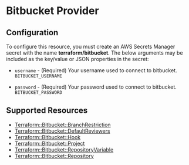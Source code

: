 # Bitbucket Provider

## Configuration

To configure this resource, you must create an AWS Secrets Manager secret with the name **terraform/bitbucket**. The below arguments may be included as the key/value or JSON properties in the secret:

* `username` - (Required) Your username used to connect to bitbucket. `BITBUCKET_USERNAME`

* `password` - (Required) Your password used to connect to bitbucket. `BITBUCKET_PASSWORD`


## Supported Resources

* [Terraform::Bitbucket::BranchRestriction](../resources/bitbucket/Terraform-Bitbucket-BranchRestriction/docs/README.md)
* [Terraform::Bitbucket::DefaultReviewers](../resources/bitbucket/Terraform-Bitbucket-DefaultReviewers/docs/README.md)
* [Terraform::Bitbucket::Hook](../resources/bitbucket/Terraform-Bitbucket-Hook/docs/README.md)
* [Terraform::Bitbucket::Project](../resources/bitbucket/Terraform-Bitbucket-Project/docs/README.md)
* [Terraform::Bitbucket::RepositoryVariable](../resources/bitbucket/Terraform-Bitbucket-RepositoryVariable/docs/README.md)
* [Terraform::Bitbucket::Repository](../resources/bitbucket/Terraform-Bitbucket-Repository/docs/README.md)